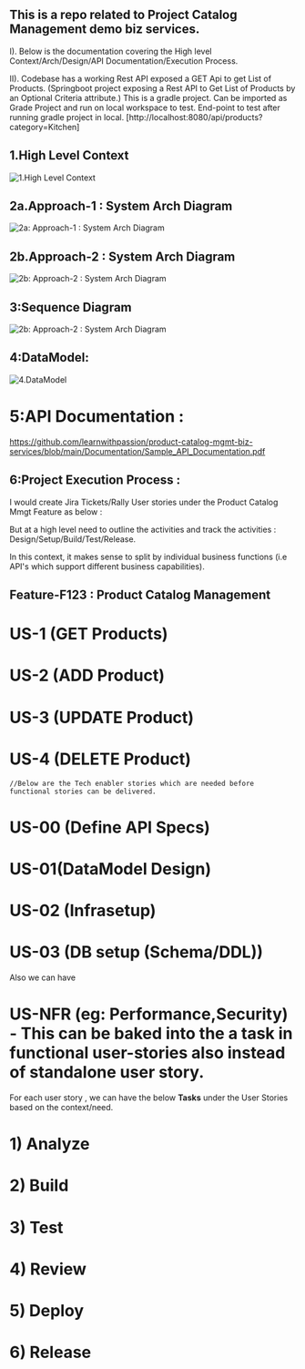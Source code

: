 ## This is a repo related to Project Catalog Management demo biz services.

 I). Below is the documentation covering the High level Context/Arch/Design/API Documentation/Execution Process.
 
 II). Codebase has a working Rest API exposed a GET Api to get List of Products.
           (Springboot project exposing a Rest API to Get List of Products by an Optional Criteria attribute.) This is a gradle project. Can be imported as Grade Project and run on local workspace to test.  End-point to test after running gradle project in local. [http://localhost:8080/api/products?category=Kitchen]

## 1.High Level Context
![1.High Level Context](Documentation/High_Level_Context.png)

## 2a.Approach-1 : System Arch Diagram
![2a: Approach-1 : System Arch Diagram](Documentation/Approach_1_Using_Lambda_Serverless.png)

## 2b.Approach-2 : System Arch Diagram
![2b: Approach-2 : System Arch Diagram](/Documentation/Approach_2_Using_EC2.png)

## 3:Sequence Diagram
![2b: Approach-2 : System Arch Diagram](/Documentation/Sequence_diagram_For_Get.png)

## 4:DataModel:
  ![4.DataModel](Documentation/DataModel.png)
  
  
# 5:API Documentation : 
https://github.com/learnwithpassion/product-catalog-mgmt-biz-services/blob/main/Documentation/Sample_API_Documentation.pdf



## 6:Project Execution Process :

  I would create  Jira Tickets/Rally User stories under the Product Catalog Mmgt Feature as below : 
  
 But at a high level need to outline the activities and track the activities :  Design/Setup/Build/Test/Release. 

 In this context, it makes sense to split by individual business functions (i.e API's which support different business capabilities). 
  ## Feature-F123 : Product Catalog Management 
   # US-1 (GET Products) 
   # US-2 (ADD Product) 
   # US-3 (UPDATE Product) 
   # US-4 (DELETE Product) 
    //Below are the Tech enabler stories which are needed before functional stories can be delivered. 
   # US-00 (Define API Specs) 
   # US-01(DataModel Design) 
   # US-02 (Infrasetup) 
   # US-03 (DB setup (Schema/DDL)) 
    
   Also we can have 
   # US-NFR (eg: Performance,Security)   - This can be baked into the a task in functional user-stories also instead of standalone user story. 
 
 
  For each user story , we can have the below **Tasks** under the User Stories based on the context/need. 
   # 1) Analyze 
   # 2) Build 
   # 3) Test
   # 4) Review 
   # 5) Deploy 
   # 6) Release
    

